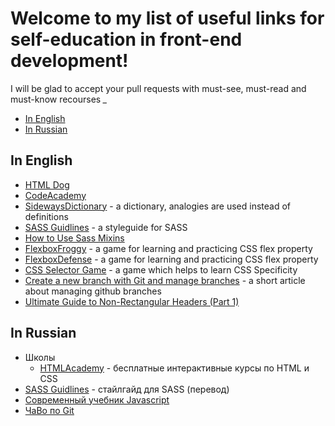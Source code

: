 # Welcome to my list of useful links for self-education in front-end development! 

I will be glad to accept your pull requests with must-see, must-read and must-know recourses *_*

- [In English](#in-english)
- [In Russian](#in-russian)


## In English
- [HTML Dog](http://htmldog.com/)
- [CodeAcademy](https://www.codecademy.com/)
- [SidewaysDictionary](https://sidewaysdictionary.com/) - a dictionary, analogies are used instead of definitions
- [SASS Guidlines](https://sass-guidelin.es/) - a styleguide for SASS
- [How to Use Sass Mixins](https://scotch.io/tutorials/how-to-use-sass-mixins)
- [FlexboxFroggy](http://flexboxfroggy.com/) - a game for learning and practicing CSS flex property 
- [FlexboxDefense](http://www.flexboxdefense.com/) - a game for learning and practicing CSS flex property 
- [CSS Selector Game](https://flukeout.github.io/) - a game which helps to learn CSS Specificity
- [Create a new branch with Git and manage branches](https://github.com/Kunena/Kunena-Forum/wiki/Create-a-new-branch-with-git-and-manage-branches) - a short article about managing github branches
- [Ultimate Guide to Non-Rectangular Headers (Part 1)](https://codepen.io/ahmadnassri/post/non-rectangular-headers-part-1)


## In Russian

- Школы
  - [HTMLAcademy](https://htmlacademy.ru/) - бесплатные интерактивные курсы по HTML и CSS
- [SASS Guidlines](https://sass-guidelin.es/ru/#section-48) - стайлгайд для SASS (перевод)
- [Современный учебник Javascript](http://learn.javascript.ru/)
- [ЧаВо по Git](http://firstaidgit.ru/#/)